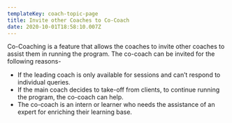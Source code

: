 ```yaml
---
templateKey: coach-topic-page
title: Invite other Coaches to Co-Coach
date: 2020-10-01T18:58:10.007Z
---
```

Co-Coaching is a feature that allows the coaches to invite other coaches to assist them in running the program. The co-coach can be invited for the following reasons-

* If the leading coach is only available for sessions and can’t respond to individual queries.
* If the main coach decides to take-off from clients, to continue running the program, the co-coach can help.
* The co-coach is an intern or learner who needs the assistance of an expert for enriching their learning base.
